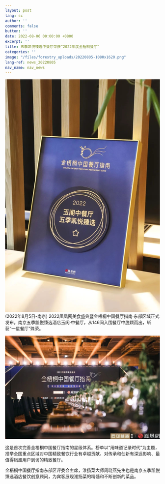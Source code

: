 ```yaml
---
layout: post
lang: sc
author: ''
comments: false
button: ''
date: 2022-08-06 00:00:00 +0800
excerpt: ''
title: 五季凯悦臻选中餐厅荣获“2022年度金梧桐餐厅”
categories: ''
image: "/files/forestry_uploads/20220805-1080x1620.png"
lang-ref: news_20220805
nav_name: nav_news
---
```

![](/files/forestry_uploads/20220805-1080x1620.png)
(2022年8月5日-南京) 2022凤凰网美食盛典暨金梧桐中国餐厅指南·东部区域正式发布。南京五季凯悦臻选酒店玉阁·中餐厅，从146间入围餐厅中脱颖而出，斩获“一星餐厅”殊荣。 

![](/files/forestry_uploads/20220805-1080x1720.png)

这是首次完善金梧桐中国餐厅指南的星级体系。榜单以“用味道记录时代”为主题，推举全国重点区域对中国精致餐饮行业有卓越贡献、对传承和创新有深远影响、最值得凤凰用户到访的精致餐厅。 

金梧桐中国餐厅指南东部区评委会主席，淮扬菜大师周晓燕先生也是南京五季凯悦臻选酒店餐饮创意顾问，为宾客展现淮扬菜的精髓和不断创新的菜品。 

